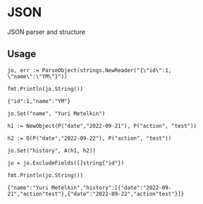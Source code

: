 # JSON
JSON parser and structure 

## Usage
`jo, err := ParseObject(strings.NewReader("{\"id\":1, \"name\":\"YM\"}"))`

`fmt.Println(jo.String())`

```
{"id":1,"name":"YM"}
```

`jo.Set("name", "Yuri Metelkin")`

`h1 := NewObject(P("date","2022-09-21"), P("action", "test"))`

`h2 := O(P("date","2022-09-22"), P("action", "test"))`

`jo.Set("history", A(h1, h2))`

`jo = jo.ExcludeFields([]string{"id"})`

`fmt.Println(jo.String())`

```
{"name":"Yuri Metelkin","history":[{"date":"2022-09-21","action"test"},{"date":"2022-09-22","action"test"}]}
```

